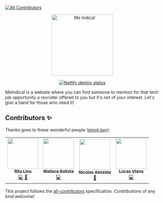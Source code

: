
<!-- ALL-CONTRIBUTORS-BADGE:START - Do not remove or modify this section -->
[![All Contributors](https://img.shields.io/badge/all_contributors-4-orange.svg?style=flat-square)](#contributors-)
<!-- ALL-CONTRIBUTORS-BADGE:END -->
<p align="center">
  <a href="https://meindica.tech">
    <img alt="Me Indica!" src="https://raw.githubusercontent.com/meindica/meindica/main/src/images/logo.svg" width="200" />
  </a>
</p>

<p align="center">
  <a href="https://app.netlify.com/sites/meindica/deploys">
    <img alt="Netlify deploy status" src="https://api.netlify.com/api/v1/badges/57184660-5032-4a11-9661-30de7e429092/deploy-status" />
  </a>
</p>

MeIndica! is a website where you can find someone to mention for that tech job opportunity a recruiter offered to you but it's not of your interest. Let's give a hand for those who need it! 

## Contributors ✨

Thanks goes to these wonderful people ([emoji key](https://allcontributors.org/docs/en/emoji-key)):

<!-- ALL-CONTRIBUTORS-LIST:START - Do not remove or modify this section -->
<!-- prettier-ignore-start -->
<!-- markdownlint-disable -->
<table>
  <tr>
    <td align="center"><a href="https://github.com/ritalino"><img src="https://avatars2.githubusercontent.com/u/30784544?v=4" width="100px;" alt=""/><br /><sub><b>Rita Lino</b></sub></a><br /><a href="https://github.com/meindica/meindica/commits?author=ritalino" title="Code">💻</a> <a href="#ideas-ritalino" title="Ideas, Planning, & Feedback">🤔</a></td>
    <td align="center"><a href="https://iamwallace.dev"><img src="https://avatars2.githubusercontent.com/u/6943919?v=4" width="100px;" alt=""/><br /><sub><b>Wallace Batista</b></sub></a><br /><a href="https://github.com/meindica/meindica/commits?author=uselessdev" title="Code">💻</a></td>
    <td align="center"><a href="https://github.com/AlmeidaNicolas"><img src="https://avatars1.githubusercontent.com/u/42320790?v=4" width="100px;" alt=""/><br /><sub><b>Nicolas Almeida</b></sub></a><br /><a href="#design-AlmeidaNicolas" title="Design">🎨</a></td>
    <td align="center"><a href="https://blog.lucasviana.dev"><img src="https://avatars0.githubusercontent.com/u/13911440?v=4" width="100px;" alt=""/><br /><sub><b>Lucas Viana</b></sub></a><br /><a href="https://github.com/meindica/meindica/commits?author=mechamobau" title="Code">💻</a></td>
  </tr>
</table>

<!-- markdownlint-enable -->
<!-- prettier-ignore-end -->
<!-- ALL-CONTRIBUTORS-LIST:END -->

This project follows the [all-contributors](https://github.com/all-contributors/all-contributors) specification. Contributions of any kind welcome!
